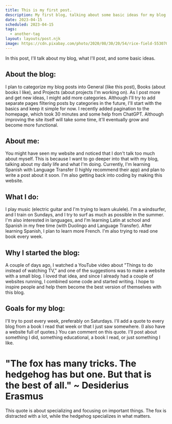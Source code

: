 ```yaml
---
title: This is my first post.
description: My first blog, talking about some basic ideas for my blog.
date: 2023-04-15
scheduled: 2023-04-15
tags:
  - another-tag
layout: layouts/post.njk
image: https://cdn.pixabay.com/photo/2020/08/30/20/54/rice-field-5530707_1280.jpg
---
```


In this post, I'll talk about my blog, what I'll post, and some basic ideas.

## About the blog:

I plan to categorize my blog posts into General (like this post), Books (about books I like), and Projects (about projects I'm working on). As I post more and get new ideas, I might add more categories. Although I'll try to add separate pages filtering posts by categories in the future, I'll start with the basics and keep it simple for now. I recently added pagination to the homepage, which took 30 minutes and some help from ChatGPT. Although improving the site itself will take some time, it'll eventually grow and become more functional.

## About me:

You might have seen my website and noticed that I don't talk too much about myself. This is because I want to go deeper into that with my blog, talking about my daily life and what I'm doing. Currently, I'm learning Spanish with Language Transfer (I highly recommend their app) and plan to write a post about it soon. I'm also getting back into coding by making this website.

## What I do:

I play music (electric guitar and I'm trying to learn ukulele). I'm a windsurfer, and I train on Sundays, and I try to surf as much as possible in the summer. I'm also interested in languages, and I'm learning Latin at school and Spanish in my free time (with Duolingo and Language Transfer). After learning Spanish, I plan to learn more French. I'm also trying to read one book every week.

## Why I started the blog:

A couple of days ago, I watched a YouTube video about "Things to do instead of watching TV," and one of the suggestions was to make a website with a small blog. I loved that idea, and since I already had a couple of websites running, I combined some code and started writing. I hope to inspire people and help them become the best version of themselves with this blog.

## Goals for my blog:

I'll try to post every week, preferably on Saturdays. I'll add a quote to every blog from a book I read that week or that I just saw somewhere. (I also have a website full of quotes.) You can comment on this quote. I'll post about something I did, something educational, a book I read, or just something I like.

# "The fox has many tricks. The hedgehog has but one. But that is the best of all." ~ Desiderius Erasmus
This quote is about specializing and focusing on important things. The fox is distracted with a lot, while the hedgehog specializes in what matters.
